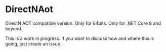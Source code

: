 # DirectNAot
DirectN AOT compatible version. Only for 64bits. Only for .NET Core 8 and beyond.

This is a work in progress. If you want to discuss how and where this is going, just create an issue.
